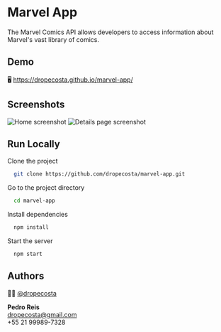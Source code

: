 
# Marvel App

The Marvel Comics API allows developers to access information about Marvel's vast library of
comics.

## Demo

:desktop_computer: https://dropecosta.github.io/marvel-app/


## Screenshots


![Home screenshot](https://dropecosta.github.io/marvel-app/img/marvel_screen.png)
![Details page screenshot](https://dropecosta.github.io/marvel-app/img/marvel_screen2.png)


## Run Locally

Clone the project

```bash
  git clone https://github.com/dropecosta/marvel-app.git
```

Go to the project directory

```bash
  cd marvel-app
```

Install dependencies

```bash
  npm install
```

Start the server

```bash
  npm start
```


## Authors

:curly_haired_man: [@dropecosta](https://github.com/dropecosta)

<strong>Pedro Reis</strong><br/>
dropecosta@gmail.com<br/>
+55 21 99989-7328<br/>

